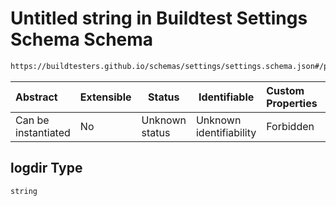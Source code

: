 # Untitled string in Buildtest Settings Schema Schema

```txt
https://buildtesters.github.io/schemas/settings/settings.schema.json#/properties/config/properties/paths/properties/logdir
```




| Abstract            | Extensible | Status         | Identifiable            | Custom Properties | Additional Properties | Access Restrictions | Defined In                                                                      |
| :------------------ | ---------- | -------------- | ----------------------- | :---------------- | --------------------- | ------------------- | ------------------------------------------------------------------------------- |
| Can be instantiated | No         | Unknown status | Unknown identifiability | Forbidden         | Allowed               | none                | [settings.schema.json\*](../../out/settings.schema.json "open original schema") |

## logdir Type

`string`
